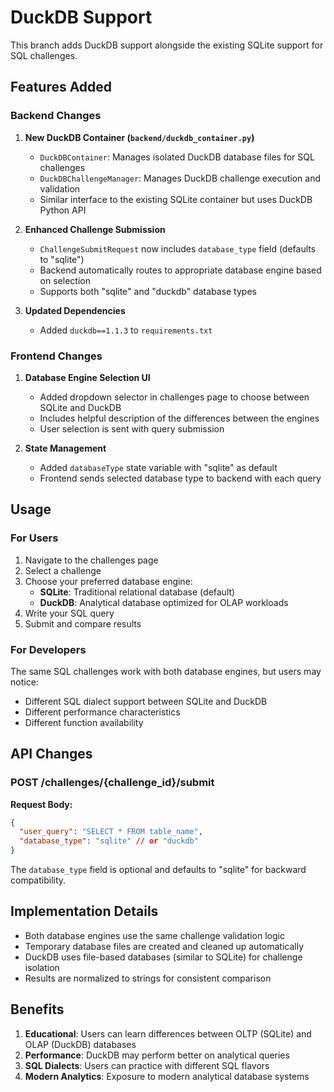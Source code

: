 # DuckDB Support

This branch adds DuckDB support alongside the existing SQLite support for SQL challenges.

## Features Added

### Backend Changes

1. **New DuckDB Container (`backend/duckdb_container.py`)**
   - `DuckDBContainer`: Manages isolated DuckDB database files for SQL challenges
   - `DuckDBChallengeManager`: Manages DuckDB challenge execution and validation
   - Similar interface to the existing SQLite container but uses DuckDB Python API

2. **Enhanced Challenge Submission**
   - `ChallengeSubmitRequest` now includes `database_type` field (defaults to "sqlite")
   - Backend automatically routes to appropriate database engine based on selection
   - Supports both "sqlite" and "duckdb" database types

3. **Updated Dependencies**
   - Added `duckdb==1.1.3` to `requirements.txt`

### Frontend Changes

1. **Database Engine Selection UI**
   - Added dropdown selector in challenges page to choose between SQLite and DuckDB
   - Includes helpful description of the differences between the engines
   - User selection is sent with query submission

2. **State Management**
   - Added `databaseType` state variable with "sqlite" as default
   - Frontend sends selected database type to backend with each query

## Usage

### For Users

1. Navigate to the challenges page
2. Select a challenge
3. Choose your preferred database engine:
   - **SQLite**: Traditional relational database (default)
   - **DuckDB**: Analytical database optimized for OLAP workloads
4. Write your SQL query
5. Submit and compare results

### For Developers

The same SQL challenges work with both database engines, but users may notice:
- Different SQL dialect support between SQLite and DuckDB
- Different performance characteristics
- Different function availability

## API Changes

### POST /challenges/{challenge_id}/submit

**Request Body:**
```json
{
  "user_query": "SELECT * FROM table_name",
  "database_type": "sqlite" // or "duckdb"
}
```

The `database_type` field is optional and defaults to "sqlite" for backward compatibility.

## Implementation Details

- Both database engines use the same challenge validation logic
- Temporary database files are created and cleaned up automatically
- DuckDB uses file-based databases (similar to SQLite) for challenge isolation
- Results are normalized to strings for consistent comparison

## Benefits

1. **Educational**: Users can learn differences between OLTP (SQLite) and OLAP (DuckDB) databases
2. **Performance**: DuckDB may perform better on analytical queries
3. **SQL Dialects**: Users can practice with different SQL flavors
4. **Modern Analytics**: Exposure to modern analytical database systems 